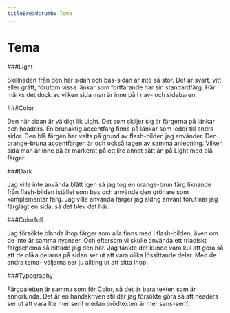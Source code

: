 ```yaml
---
titleBreadcrumb: Tema
...
```


Tema
======================

###Light

<div class="color-palette">
    <div style="background-color: #000000"></div>
    <div style="background-color: #4F4E4E"></div>
    <div style="background-color: #d9d9d9"></div>
    <div style="background-color: #FFFFFF"></div>
</div>

Skillnaden från den här sidan och bas-sidan är inte så stor. Det är svart, vitt eller grått,
förutom vissa länkar som fortfarande har sin standardfärg. Här märks det dock av vilken sida man är
inne på i nav- och sidebaren.

###Color

<div class="color-palette">
    <div style="background-color: #2D5071"></div>
    <div style="background-color: #153655"></div>
    <div style="background-color: #05203A"></div>
    <div style="background-color: #4E6E8C"></div>
    <div style="background-color: #7791A9"></div>
    <div style="background-color: #843B18"></div>
</div>

Den här sidan är väldigt lik Light. Det som skiljer sig är färgerna på länkar och headers.
En brunaktig accentfärg finns på länkar som leder till andra sidor. Den blå färgen har valts på grund
av flash-bilden jag använder. Den orange-bruna accentfärgen är och också tagen av samma anledning.
Vilken sida man är inne på är markerat på ett lite annat sätt än på Light med blå färger.

###Dark

<div class="color-palette">
    <div style="background-color: #1D0E08"></div>
    <div style="background-color: #693928"></div>
    <div style="background-color: #69270F"></div>
    <div style="background-color: #086956"></div>
    <div style="background-color: #081D19"></div>
</div>

Jag ville inte använda blått igen så jag tog en orange-brun färg liknande från flash-bilden
istället som bas och använde den grönare som komplementär färg. Jag ville använda färger jag aldrig
använt förut när jag färglagt en sida, så det blev det här.

###Colorfull

<div class="color-palette">
    <div style="background-color: #255D67"></div>
    <div style="background-color: #A88539"></div>
    <div style="background-color: #FBE1A8"></div>
    <div style="background-color: #A84439"></div>
</div>

Jag försökte blanda ihop färger som alla finns med i flash-bilden, även om de inte är samma nyanser.
Och eftersom vi skulle använda ett triadiskt färgschema så hittade jag den här. Jag tänkte det kunde vara
kul att göra så att de olika delarna på sidan ser ut att vara olika lössittande delar. Med de andra tema-
väljarna ser ju allting ut att sitta ihop.

###Typography

Färgpaletten är samma som för Color, så det är bara texten som är annorlunda. Det är en handskriven stil
där jag försökte göra så att headers ser ut att vara lite mer serif medan brödtexten är mer sans-serif.
